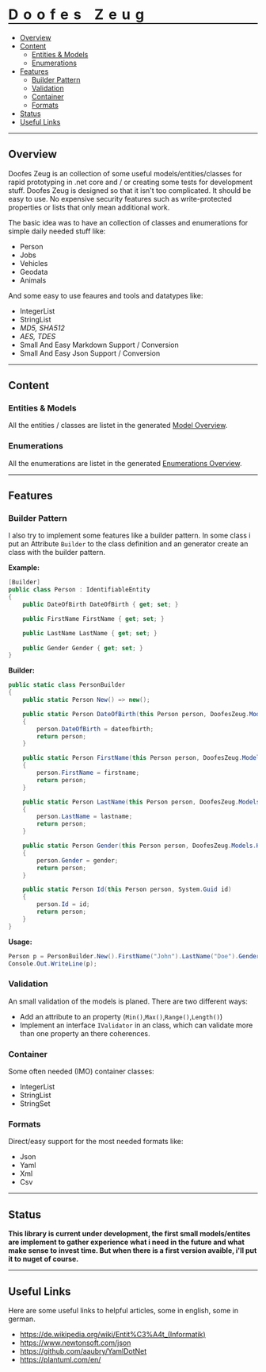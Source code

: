 <h1 style="font-weight:bold; letter-spacing: 10px; border-bottom: 2px solid black;">Doofes Zeug</h1>

- [Overview](#overview)
- [Content](#content)
  - [Entities & Models](#entities--models)
  - [Enumerations](#enumerations)
- [Features](#features)
  - [Builder Pattern](#builder-pattern)
  - [Validation](#validation)
  - [Container](#container)
  - [Formats](#formats)
- [Status](#status)
- [Useful Links](#useful-links)

---

## Overview

Doofes Zeug is an collection of some useful models/entities/classes for rapid prototyping in .net core
and / or creating some tests for development stuff. Doofes Zeug is designed so that it isn't too complicated. 
It should be easy to use. No expensive security features such as write-protected properties or lists that 
only mean additional work.

The basic idea was to have an collection of classes and enumerations for simple daily needed stuff like:
- Person
- Jobs
- Vehicles
- Geodata
- Animals

And some easy to use feaures and tools and datatypes like:
- IntegerList
- StringList
- *MD5, SHA512*
- *AES, TDES*
- Small And Easy Markdown Support / Conversion
- Small And Easy Json Support / Conversion

---

## Content 

### Entities & Models

All the entities / classes are listet in the generated [Model Overview](./Documentation/Generated/Models/README.md).

### Enumerations

All the enumerations are listet in the generated [Enumerations Overview](./Documentation/Generated/Enumerations/README.md).

---

## Features

### Builder Pattern

I also try to implement some features like a builder pattern. In some class i put an Attribute `Builder` to the class definition
and an generator create an class with the builder pattern.

**Example:**

```cs
[Builder]
public class Person : IdentifiableEntity
{
    public DateOfBirth DateOfBirth { get; set; }

    public FirstName FirstName { get; set; }

    public LastName LastName { get; set; }
    
    public Gender Gender { get; set; }
}
```

**Builder:**

```cs
public static class PersonBuilder
{
    public static Person New() => new();

    public static Person DateOfBirth(this Person person, DoofesZeug.Models.Human.DateOfBirth dateofbirth)
    {
        person.DateOfBirth = dateofbirth;
        return person;
    }

    public static Person FirstName(this Person person, DoofesZeug.Models.Human.FirstName firstname)
    {
        person.FirstName = firstname;
        return person;
    }

    public static Person LastName(this Person person, DoofesZeug.Models.Human.LastName lastname)
    {
        person.LastName = lastname;
        return person;
    }

    public static Person Gender(this Person person, DoofesZeug.Models.Human.Gender gender)
    {
        person.Gender = gender;
        return person;
    }

    public static Person Id(this Person person, System.Guid id)
    {
        person.Id = id;
        return person;
    }
}
```

**Usage:**

```cs
Person p = PersonBuilder.New().FirstName("John").LastName("Doe").Gender(Gender.Male).DateOfBirth((25, 05, 1942));
Console.Out.WriteLine(p);
```

### Validation

An small validation of the models is planed. There are two different ways:
- Add an attribute to an property (`Min()`,`Max()`,`Range()`,`Length()`)
- Implement an interface `IValidator` in an class, which can validate more than one property an there coherences.

### Container

Some often needed (IMO) container classes:
- IntegerList
- StringList
- StringSet

### Formats

Direct/easy support for the most needed formats like:
- Json
- Yaml
- Xml
- Csv

---

## Status

**This library is current under development, the first small models/entites are implement 
to gather experience what i need in the future and what make sense to invest time.
But when there is a first version avaible, i'll put it to nuget of course.**

---

## Useful Links

Here are some useful links to helpful articles, some in english, some in german.

- https://de.wikipedia.org/wiki/Entit%C3%A4t_(Informatik)
- https://www.newtonsoft.com/json
- https://github.com/aaubry/YamlDotNet
- https://plantuml.com/en/
